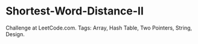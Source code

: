 # Shortest-Word-Distance-II
Challenge at LeetCode.com. Tags: Array, Hash Table, Two Pointers, String, Design.
